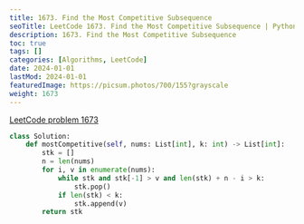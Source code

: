 ```yaml
---
title: 1673. Find the Most Competitive Subsequence
seoTitle: LeetCode 1673. Find the Most Competitive Subsequence | Python solution and explanation
description: 1673. Find the Most Competitive Subsequence
toc: true
tags: []
categories: [Algorithms, LeetCode]
date: 2024-01-01
lastMod: 2024-01-01
featuredImage: https://picsum.photos/700/155?grayscale
weight: 1673
---
```


[LeetCode problem 1673](https://leetcode.com/problems/find-the-most-competitive-subsequence/)

```python
class Solution:
    def mostCompetitive(self, nums: List[int], k: int) -> List[int]:
        stk = []
        n = len(nums)
        for i, v in enumerate(nums):
            while stk and stk[-1] > v and len(stk) + n - i > k:
                stk.pop()
            if len(stk) < k:
                stk.append(v)
        return stk

```
